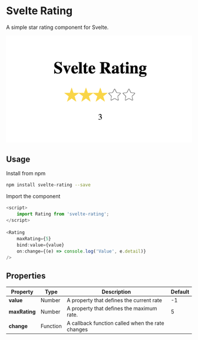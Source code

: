 # Svelte Rating

A simple star rating component for Svelte.

![Svelte Rating](https://github.com/impauloalves/svelte-rating/blob/master/static/rating.png "Svelte Rating")

## Usage

Install from npm

```bash
npm install svelte-rating --save
```

Import the component

```javascript
<script>
	import Rating from 'svelte-rating';
</script>

<Rating
	maxRating={5}
	bind:value={value}
	on:change={(e) => console.log('Value', e.detail)}
/>
```

## Properties

| Property | Type  | Description | Default
| --- | ---  | --- | --- |
| **value** | Number | A property that defines the current rate | -1 |
| **maxRating** | Number  | A property that defines the maximum rate. | 5 |
| **change** | Function  | A callback function called when the rate changes |  |

